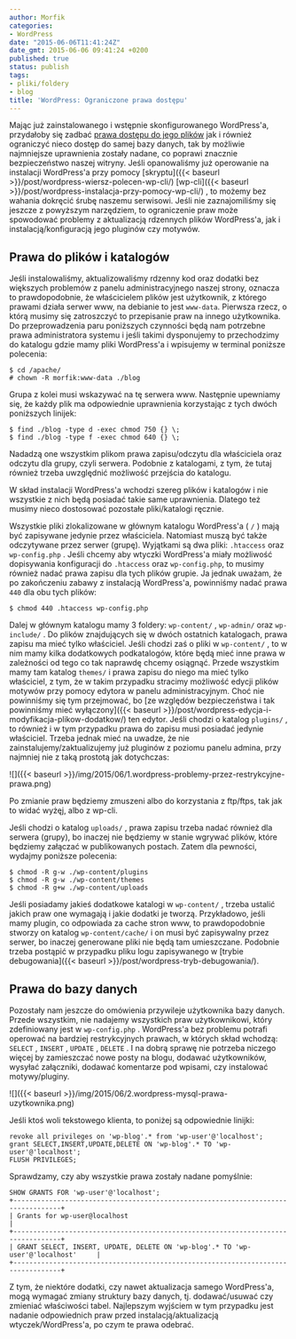 ```yaml
---
author: Morfik
categories:
- WordPress
date: "2015-06-06T11:41:24Z"
date_gmt: 2015-06-06 09:41:24 +0200
published: true
status: publish
tags:
- pliki/foldery
- blog
title: 'WordPress: Ograniczone prawa dostępu'
---
```


Mając już zainstalowanego i wstępnie skonfigurowanego WordPress'a, przydałoby się zadbać [prawa
dostępu do jego plików](https://codex.wordpress.org/Changing_File_Permissions) jak i również
ograniczyć nieco dostęp do samej bazy danych, tak by możliwie najmniejsze uprawnienia zostały
nadane, co poprawi znacznie bezpieczeństwo naszej witryny. Jeśli opanowaliśmy już operowanie na
instalacji WordPress'a przy pomocy
[skryptu]({{< baseurl >}}/post/wordpress-wiersz-polecen-wp-cli/)
[wp-cli]({{< baseurl >}}/post/wordpress-instalacja-przy-pomocy-wp-cli/) , to możemy bez wahania
dokręcić śrubę naszemu serwisowi. Jeśli nie zaznajomiliśmy się jeszcze z powyższym narzędziem, to
ograniczenie praw może spowodować problemy z aktualizacją rdzennych plików WordPress'a, jak i
instalacją/konfiguracją jego pluginów czy motywów.

<!--more-->
## Prawa do plików i katalogów

Jeśli instalowaliśmy, aktualizowaliśmy rdzenny kod oraz dodatki bez większych problemów z panelu
administracyjnego naszej strony, oznacza to prawdopodobnie, że właścicielem plików jest użytkownik,
z którego prawami działa serwer www, na debianie to jest `www-data`. Pierwsza rzecz, o którą musimy
się zatroszczyć to przepisanie praw na innego użytkownika. Do przeprowadzenia paru poniższych
czynności będą nam potrzebne prawa administratora systemu i jeśli takimi dysponujemy to
przechodzimy do katalogu gdzie mamy pliki WordPress'a i wpisujemy w terminal poniższe polecenia:

    $ cd /apache/
    # chown -R morfik:www-data ./blog

Grupa z kolei musi wskazywać na tę serwera www. Następnie upewniamy się, że każdy plik ma
odpowiednie uprawnienia korzystając z tych dwóch poniższych linijek:

    $ find ./blog -type d -exec chmod 750 {} \;
    $ find ./blog -type f -exec chmod 640 {} \;

Nadadzą one wszystkim plikom prawa zapisu/odczytu dla właściciela oraz odczytu dla grupy, czyli
serwera. Podobnie z katalogami, z tym, że tutaj również trzeba uwzględnić możliwość przejścia do
katalogu.

W skład instalacji WordPress'a wchodzi szereg plików i katalogów i nie wszystkie z nich będą
posiadać takie same uprawnienia. Dlatego też musimy nieco dostosować pozostałe pliki/katalogi
ręcznie.

Wszystkie pliki zlokalizowane w głównym katalogu WordPress'a ( `/` ) mają być zapisywane jedynie
przez właściciela. Natomiast muszą być także odczytywane przez serwer (grupę). Wyjątkami są dwa
pliki: `.htaccess` oraz `wp-config.php` . Jeśli chcemy aby wtyczki WordPress'a miały możliwość
dopisywania konfiguracji do `.htaccess` oraz `wp-config.php`, to musimy również nadać prawa zapisu
dla tych plików grupie. Ja jednak uważam, że po zakończeniu zabawy z instalacją WordPress'a,
powinniśmy nadać prawa `440` dla obu tych plików:

    $ chmod 440 .htaccess wp-config.php

Dalej w głównym katalogu mamy 3 foldery: `wp-content/` , `wp-admin/` oraz `wp-include/` . Do plików
znajdujących się w dwóch ostatnich katalogach, prawa zapisu ma mieć tylko właściciel. Jeśli chodzi
zaś o pliki w `wp-content/` , to w nim mamy kilka dodatkowych podkatalogów, które będą mieć inne
prawa w zależności od tego co tak naprawdę chcemy osiągnąć. Przede wszystkim mamy tam katalog
`themes/` i prawa zapisu do niego ma mieć tylko właściciel, z tym, że w takim przypadku stracimy
możliwość edycji plików motywów przy pomocy edytora w panelu administracyjnym. Choć nie powinniśmy
się tym przejmować, bo [ze względów bezpieczeństwa i tak powinniśmy mieć
wyłączony]({{< baseurl >}}/post/wordpress-edycja-i-modyfikacja-plikow-dodatkow/) ten edytor.
Jeśli chodzi o katalog `plugins/` , to również i w tym przypadku prawa do zapisu musi posiadać
jedynie właściciel. Trzeba jednak mieć na uwadze, że nie zainstalujemy/zaktualizujemy już pluginów z
poziomu panelu admina, przy najmniej nie z taką prostotą jak dotychczas:

![]({{< baseurl >}}/img/2015/06/1.wordpress-problemy-przez-restrykcyjne-prawa.png)

Po zmianie praw będziemy zmuszeni albo do korzystania z ftp/ftps, tak jak to widać wyżęj, albo z
wp-cli.

Jeśli chodzi o katalog `uploads/` , prawa zapisu trzeba nadać również dla serwera (grupy), bo
inaczej nie będziemy w stanie wgrywać plików, które będziemy załączać w publikowanych postach. Zatem
dla pewności, wydajmy poniższe polecenia:

    $ chmod -R g-w ./wp-content/plugins
    $ chmod -R g-w ./wp-content/themes
    $ chmod -R g+w ./wp-content/uploads

Jeśli posiadamy jakieś dodatkowe katalogi w `wp-content/` , trzeba ustalić jakich praw one wymagają
i jakie dodatki je tworzą. Przykładowo, jeśli mamy plugin, co odpowiada za cache stron www, to
prawdopodobnie stworzy on katalog `wp-content/cache/` i on musi być zapisywalny przez serwer, bo
inaczej generowane pliki nie będą tam umieszczane. Podobnie trzeba postąpić w przypadku pliku logu
zapisywanego w [trybie debugowania]({{< baseurl >}}/post/wordpress-tryb-debugowania/).

## Prawa do bazy danych

Pozostały nam jeszcze do omówienia przywileje użytkownika bazy danych. Przede wszystkim, nie
nadajemy wszystkich praw użytkownikowi, który zdefiniowany jest w `wp-config.php` . WordPress'a bez
problemu potrafi operować na bardziej restrykcyjnych prawach, w których skład wchodzą: `SELECT` ,
`INSERT` , `UPDATE` , `DELETE` . I na dobrą sprawę nie potrzeba niczego więcej by zamieszczać nowe
posty na blogu, dodawać użytkowników, wysyłać załączniki, dodawać komentarze pod wpisami, czy
instalować motywy/pluginy.

![]({{< baseurl >}}/img/2015/06/2.wordpress-mysql-prawa-uzytkownika.png)

Jeśli ktoś woli tekstowego klienta, to poniżej są odpowiednie linijki:

    revoke all privileges on 'wp-blog'.* from 'wp-user'@'localhost';
    grant SELECT,INSERT,UPDATE,DELETE ON 'wp-blog'.* TO 'wp-user'@'localhost';
    FLUSH PRIVILEGES;

Sprawdzamy, czy aby wszystkie prawa zostały nadane pomyślnie:

    SHOW GRANTS FOR 'wp-user'@'localhost';
    +----------------------------------------------------------------------------------+
    | Grants for wp-user@localhost                                                     |
    +----------------------------------------------------------------------------------+
    | GRANT SELECT, INSERT, UPDATE, DELETE ON 'wp-blog'.* TO 'wp-user'@'localhost'     |
    +----------------------------------------------------------------------------------+

Z tym, że niektóre dodatki, czy nawet aktualizacja samego WordPress'a, mogą wymagać zmiany struktury
bazy danych, tj. dodawać/usuwać czy zmieniać właściwości tabel. Najlepszym wyjściem w tym przypadku
jest nadanie odpowiednich praw przed instalacją/aktualizacją wtyczek/WordPress'a, po czym te prawa
odebrać.
